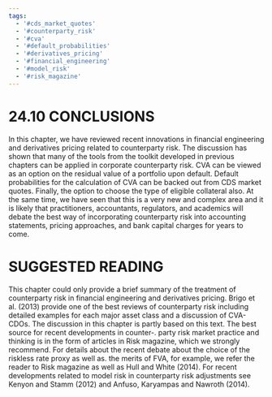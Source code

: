 ```yaml
---
tags:
  - '#cds_market_quotes'
  - '#counterparty_risk'
  - '#cva'
  - '#default_probabilities'
  - '#derivatives_pricing'
  - '#financial_engineering'
  - '#model_risk'
  - '#risk_magazine'
---
```

# 24.10 CONCLUSIONS  

In this chapter, we have reviewed recent innovations in financial engineering and derivatives pricing related to counterparty risk. The discussion has shown that many of the tools from the toolkit developed in previous chapters can be applied in corporate counterparty risk. CVA can be viewed as an option on the residual value of a portfolio upon default. Default probabilities for the calculation of CVA can be backed out from CDS market quotes. Finally, the option to choose the type of eligible collateral also. At the same time, we have seen that this is a very new and complex area and it is likely that practitioners, accountants, regulators, and academics will debate the best way of incorporating counterparty risk into accounting statements, pricing approaches, and bank capital charges for years to come.  

# SUGGESTED READING  

This chapter could only provide a brief summary of the treatment of counterparty risk in financial engineering and derivatives pricing. Brigo et al. (2013) provide one of the best reviews of counterparty risk including detailed examples for each major asset class and a discussion of CVA-CDOs. The discussion in this chapter is partly based on this text. The best source for recent developments in counter-. party risk market practice and thinking is in the form of articles in Risk magazine, which we strongly recommend. For details about the recent debate about the choice of the riskless rate proxy as well as. the merits of FVA, for example, we refer the reader to Risk magazine as well as Hull and White (2014). For recent developments related to model risk in counterparty risk adjustments see Kenyon and Stamm (2012) and Anfuso, Karyampas and Nawroth (2014).  